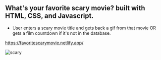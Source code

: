 ## What's your favorite scary movie? built with HTML, CSS, and Javascript.

* User enters a scary movie title and gets back a gif from that movie OR gets a film countdown if it's not in the database.

https://favoritescarymovie.netlify.app/


![scary](https://user-images.githubusercontent.com/24884380/161373609-23f00fed-9ba5-4b5d-a1c4-176f3f746933.jpg)
